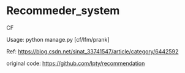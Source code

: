 # Recommeder_system
CF

Usage:
python manage.py [cf/lfm/prank]

Ref: https://blog.csdn.net/sinat_33741547/article/category/6442592

original code: https://github.com/lpty/recommendation
